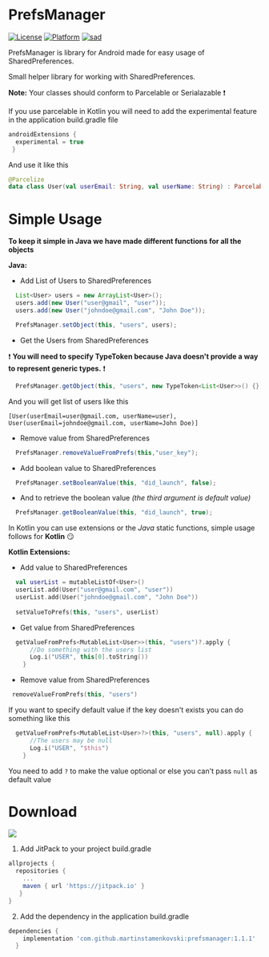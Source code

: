 # PrefsManager

[![License](https://img.shields.io/badge/License-Apache%202.0-blue.svg)](https://opensource.org/licenses/Apache-2.0)
[![Platform](https://img.shields.io/badge/Platform-Android-green.svg)](https://developer.android.com/guide/)
[![sad](https://img.shields.io/twitter/url/http/shields.io.svg?style=social)](https://twitter.com/intent/tweet?url=https://github.com/MartinStamenkovski/PrefsManager&text=PrefsManager%20Android&hashtags=Android,SharedPreferences,Kotlin,Java)


PrefsManager is library for Android made for easy usage of SharedPreferences.

Small helper library for working with SharedPreferences.


**Note:**
 Your classes should conform to Parcelable or Serialazable :heavy_exclamation_mark:
 
 If you use parcelable in Kotlin you will need to add the experimental feature in the application build.gradle file
 ```gradle
 androidExtensions {
   experimental = true
  }
 ```
 And use it like this
 ```kotlin
@Parcelize
data class User(val userEmail: String, val userName: String) : Parcelable
 ```
 

# Simple Usage

**To keep it simple in Java we have made different functions for all the objects**

**Java:**

* Add List of Users to SharedPreferences
```java
  List<User> users = new ArrayList<User>();
  users.add(new User("user@gmail", "user"));
  users.add(new User("johndoe@gmail.com", "John Doe"));

  PrefsManager.setObject(this, "users", users);
```
* Get the Users from SharedPreferences

:heavy_exclamation_mark: **You will need to specify TypeToken because Java doesn't provide a way to represent generic types.** :heavy_exclamation_mark:
```java
  PrefsManager.getObject(this, "users", new TypeToken<List<User>>() {}.getType());
```
And you will get list of users like this 

```
[User(userEmail=user@gmail.com, userName=user), User(userEmail=johndoe@gmail.com, userName=John Doe)]
```

* Remove value from SharedPreferences
```java
  PrefsManager.removeValueFromPrefs(this,"user_key");
```

* Add boolean value to SharedPreferences
```java
  PrefsManager.setBooleanValue(this, "did_launch", false);
```
* And to retrieve the boolean value *(the third argument is default value)*
```java
  PrefsManager.getBooleanValue(this, "did_launch", true);
```

 
In Kotlin you can use extensions or the *Java* static functions, simple usage follows for **Kotlin** :smirk:

**Kotlin Extensions:**

* Add value to SharedPreferences

```kotlin
  val userList = mutableListOf<User>()
  userList.add(User("user@gmail.com", "user"))
  userList.add(User("johndoe@gmail.com", "John Doe"))
    
  setValueToPrefs(this, "users", userList)
```

* Get value from SharedPreferences

```kotlin
  getValueFromPrefs<MutableList<User>>(this, "users")?.apply {
      //Do something with the users list
      Log.i("USER", this[0].toString())
    }
```

* Remove value from SharedPreferences

```kotlin
 removeValueFromPrefs(this, "users")
```
If you want to specify default value if the key doesn't exists you can do something like this

```kotlin
  getValueFromPrefs<MutableList<User>?>(this, "users", null).apply {
      //The users may be null
      Log.i("USER", "$this")
    }
```
You need to add ``` ? ``` to make the value optional or else you can't pass ` null ` as default value

# Download
[![](https://jitpack.io/v/martinstamenkovski/prefsmanager.svg)](https://jitpack.io/#martinstamenkovski/prefsmanager)

1. Add JitPack to your project build.gradle
```gradle
allprojects {
  repositories {
    ...
    maven { url 'https://jitpack.io' }
   }
}
```
2. Add the dependency in the application build.gradle
```gradle
dependencies {
    implementation 'com.github.martinstamenkovski:prefsmanager:1.1.1'
  }
```

